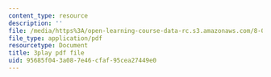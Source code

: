 ```yaml
---
content_type: resource
description: ''
file: /media/https%3A/open-learning-course-data-rc.s3.amazonaws.com/8-01sc-classical-mechanics-fall-2016/95685f043a087e46cfaf95cea27449e0_n1cXiw3s72k.pdf
file_type: application/pdf
resourcetype: Document
title: 3play pdf file
uid: 95685f04-3a08-7e46-cfaf-95cea27449e0
---
```

